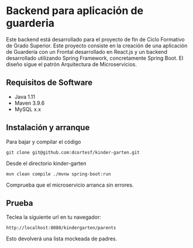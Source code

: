 # Backend para aplicación de guarderia

Este backend está desarrollado para el proyecto de fin de Ciclo Formativo de Grado Superior. Este proyecto
consiste en la creación de una aplicación de Guardería con un Frontal desarrollado en React.js y
un backend desarrollado utilizando Spring Framework, concretamente Spring Boot. El diseño sigue el 
patrón Arquitectura de Microservicios.

## Requisitos de Software

- Java 1.11
- Maven 3.9.6
- MySQL x.x

## Instalación y arranque

Para bajar y compilar el código

` git clone git@github.com:dcortesf/kinder-garten.git `

Desde el directorio kinder-garten

`mvn clean compile
./mvnw spring-boot:run
`

Comprueba que el microservicio arranca sin errores.

## Prueba

Teclea la siguiente url en tu navegador:

`http://localhost:8080/kindergarten/parents`

Esto devolverá una lista mockeada de padres.
